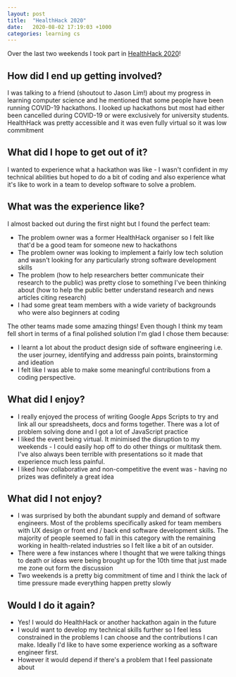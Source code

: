 ```yaml
---
layout: post
title:  "HealthHack 2020"
date:   2020-08-02 17:19:03 +1000
categories: learning cs
---
```


Over the last two weekends I took part in [HealthHack 2020](https://www.healthhack.com.au/)!

## How did I end up getting involved?
I was talking to a friend (shoutout to Jason Lim!) about my progress in learning computer science and he mentioned that some people have been running COVID-19 hackathons. I looked up hackathons but most had either been cancelled during COVID-19 or were exclusively for university students. HealthHack was pretty accessible and it was even fully virtual so it was low commitment

## What did I hope to get out of it?
I wanted to experience what a hackathon was like - I wasn't confident in my technical abilities but hoped to do a bit of coding and also experience what it's like to work in a team to develop software to solve a problem.


## What was the experience like?
I almost backed out during the first night but I found the perfect team:
- The problem owner was a former HealthHack organiser so I felt like that'd be a good team for someone new to hackathons
- The problem owner was looking to implement a fairly low tech solution and wasn't looking for any particularly strong software development skills
- The problem (how to help researchers better communicate their research to the public) was pretty close to something I've been thinking about (how to help the public better understand research and news articles citing research)
- I had some great team members with a wide variety of backgrounds who were also beginners at coding

The other teams made some amazing things! Even though I think my team fell short in terms of a final polished solution I'm glad I chose them because:

- I learnt a lot about the product design side of software engineering i.e. the user journey, identifying and addresss pain points, brainstorming and ideation
- I felt like I was able to make some meaningful contributions from a coding perspective.

## What did I enjoy?
- I really enjoyed the process of writing Google Apps Scripts to try and link all our spreadsheets, docs and forms together. There was a lot of problem solving done and I got a lot of JavaScript practice
- I liked the event being virtual. It minimised the disruption to my weekends - I could easily hop off to do other things or multitask them. I've also always been terrible with presentations so it made that experience much less painful.
- I liked how collaborative and non-competitive the event was - having no prizes was definitely a great idea

## What did I not enjoy?
- I was surprised by both the abundant supply and demand of software engineers. Most of the problems specifically asked for team members with UX design or front end / back end software development skills. The majority of people seemed to fall in this category with the remaining working in health-related industries so I felt like a bit of an outsider. 
- There were a few instances where I thought that we were talking things to death or ideas were being brought up for the 10th time that just made me zone out form the discussion
- Two weekends is a pretty big commitment of time and I think the lack of time pressure made everything happen pretty slowly

## Would I do it again?
- Yes! I would do HealthHack or another hackathon again in the future
- I would want to develop my technical skills further so I feel less constrained in the problems I can choose and the contributions I can make. Ideally I'd like to have some experience working as a software engineer first.
- However it would depend if there's a problem that I feel passionate about 
